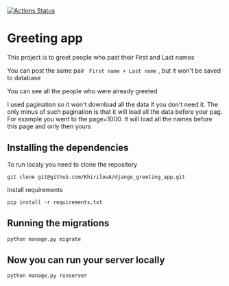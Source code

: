 [![Actions Status](https://github.com/KhirilovA/django_greeting_app/workflows/CI/badge.svg)](https://github.com/KhirilovA/django_greeting_app/actions)


# Greeting app

This project is to greet people who past their First and Last names

You can post the same pair  ``` First name + Last name``` , but it won't be saved to database

You can see all the people who were already greeted

I used pagination so it won't download all the data if you don't need it. The only minus of such pagination is that it will load all the data before your pag. For example you went to the page=1000. It will load all the names before this page and only then yours


## Installing the dependencies

To run localy you need to clone the repository
 ```
 git clone git@github.com/KhirilovA/django_greeting_app.git
 ```
 Install requirements
 ```
 pip install -r requirements.txt
 ```
 
 ## Running the migrations
 ```
 python manage.py migrate
 ```
 
 ## Now you can run your server locally
 
 ```
 python manage.py runserver
 ```

